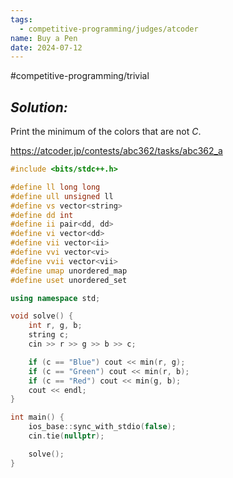 ```yaml
---
tags:
  - competitive-programming/judges/atcoder
name: Buy a Pen
date: 2024-07-12
---
```

#competitive-programming/trivial 
## _Solution:_
Print the minimum of the colors that are not $C$.

https://atcoder.jp/contests/abc362/tasks/abc362_a
```cpp
#include <bits/stdc++.h>

#define ll long long
#define ull unsigned ll
#define vs vector<string>
#define dd int
#define ii pair<dd, dd>
#define vi vector<dd>
#define vii vector<ii>
#define vvi vector<vi>
#define vvii vector<vii>
#define umap unordered_map
#define uset unordered_set

using namespace std;

void solve() {
    int r, g, b;
    string c;
    cin >> r >> g >> b >> c;

    if (c == "Blue") cout << min(r, g);
    if (c == "Green") cout << min(r, b);
    if (c == "Red") cout << min(g, b);
    cout << endl;
}

int main() {
    ios_base::sync_with_stdio(false);
    cin.tie(nullptr);

    solve();
}
```